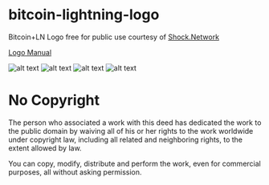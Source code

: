 # bitcoin-lightning-logo
Bitcoin+LN Logo free for public use courtesy of [Shock.Network](http://shock.network)

[Logo Manual](https://github.com/shocknet/bitcoin-lightning-logo/blob/master/Logo%20Manual.pdf)

![alt text](https://github.com/shocknet/bitcoin-lightning-logo/blob/master/LOGO-01.png "Logo 1")
![alt text](https://github.com/shocknet/bitcoin-lightning-logo/blob/master/LOGO2.png "Logo 2")
![alt text](https://github.com/shocknet/bitcoin-lightning-logo/blob/master/LOGO%203-01.png "Logo Variant 3-01")
![alt text](https://github.com/shocknet/bitcoin-lightning-logo/blob/master/LOGO%201-01.png "Logo Variant 1-01")


# No Copyright
The person who associated a work with this deed has dedicated the work to the public domain by waiving all of his or her rights to the work worldwide under copyright law, including all related and neighboring rights, to the extent allowed by law.

You can copy, modify, distribute and perform the work, even for commercial purposes, all without asking permission.
